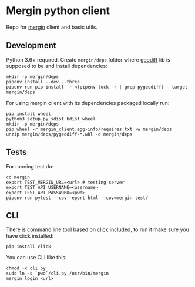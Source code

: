 # Mergin python client

Repo for [mergin](https://public.cloudmergin.com/) client and basic utils.

## Development
Python 3.6+ required. Create `mergin/deps` folder where [geodiff](https://github.com/lutraconsulting/geodiff) lib is supposed to be and install dependencies:
    
    mkdir -p mergin/deps
    pipenv install --dev --three
    pipenv run pip install -r <(pipenv lock -r | grep pygeodiff) --target mergin/deps

For using mergin client with its dependencies packaged locally run:

    pip install wheel
    python3 setup.py sdist bdist_wheel
    mkdir -p mergin/deps
    pip wheel -r mergin_client.egg-info/requires.txt -w mergin/deps
    unzip mergin/deps/pygeodiff-*.whl -d mergin/deps 

## Tests
For running test do:

    cd mergin
    export TEST_MERGIN_URL=<url> # testing server
    export TEST_API_USERNAME=<username>
    export TEST_API_PASSWORD=<pwd>
    pipenv run pytest --cov-report html --cov=mergin test/


## CLI
There is command line tool based on [click](https://click.palletsprojects.com/) included, to run it make sure you have click installed:

    pip install click

You can use CLI like this:

    chmod +x cli.py
    sudo ln -s `pwd`/cli.py /usr/bin/mergin
    mergin login <url>